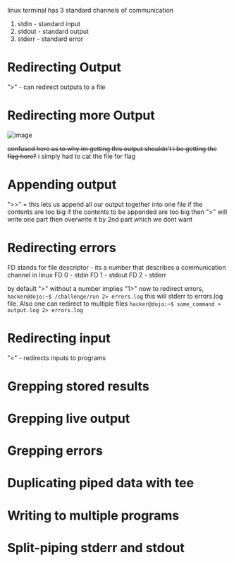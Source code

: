 linux terminal has 3 standard channels of communication
 1. stdin - standard input
 2. stdout - standard output
 3. stderr -  standard error

# Redirecting Output
">" - can redirect outputs to a file
# Redirecting more Output

![image](https://github.com/user-attachments/assets/f6a0fc28-e1c1-4d78-9e55-38375677e640)

~~confused here as to why im getting this output shouldn't i be getting the flag here?~~
i simply had to cat the file for flag

# Appending output
">>" = this lets us append all our output together into one file if the contents are too big
if the contents to be appended are too big then ">" will write one part then overwrite it by 2nd part which we dont want
# Redirecting errors
FD stands for file descriptor  -  its a number that describes a communication channel in linux
FD 0 - stdin
FD 1 - stdout
FD 2 - stderr

by default ">" without a number implies "1>"
now to redirect errors,
```hacker@dojo:~$ /challenge/run 2> errors.log```
this will stderr to errors.log file.
Also one can redirect to multiple files
```hacker@dojo:~$ some_command > output.log 2> errors.log```

# Redirecting input
"<" - redirects inputs to programs

# Grepping stored results

# Grepping live output

# Grepping errors

# Duplicating piped data with tee

# Writing to multiple programs

# Split-piping stderr and stdout
